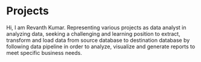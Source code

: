 # Projects
Hi, I am Revanth Kumar.
Representing various projects as data analyst in analyzing data, seeking a challenging and learning position to extract, transform and load data from source database to destination database by following data pipeline in order to analyze, visualize and generate reports to meet specific business needs.
